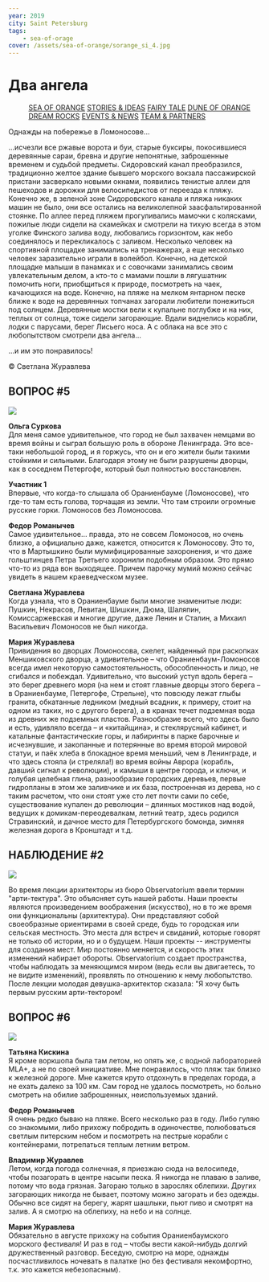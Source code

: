 ```yaml
---
year: 2019
city: Saint Petersburg
tags:
    - sea-of-orage
cover: /assets/sea-of-orange/sorange_si_4.jpg
---
```


# Два ангела

<Menu>
<a href="/sea-of-orange">SEA OF ORANGE</a>
<a href="/sea-of-orange/stories-and-ideas">STORIES & IDEAS</a>
<a href="/sea-of-orange/fairytale">FAIRY TALE</a>
<a href="/sea-of-orange/dune-of-orange">DUNE OF ORANGE</a>
<a href="/sea-of-orange/dreamrocks">DREAM ROCKS</a>
<a href="/sea-of-orange/events-and-news">EVENTS & NEWS</a>
<a href="/sea-of-orange/team-and-partners">TEAM & PARTNERS</a>
</Menu>

Однажды на побережье в Ломоносове...

...исчезли все ржавые ворота и буи, старые буксиры, покосившиеся деревянные сараи, бревна и другие непонятные, заброшенные временем и судьбой предметы. Сидоровский канал преобразился, традиционно желтое здание бывшего морского вокзала пассажирской пристани засверкало новыми окнами, появились тенистые аллеи для пешеходов и дорожки для велосипедистов от переезда к пляжу. Конечно же, в зеленой зоне Сидоровского канала и пляжа никаких машин не было, они все остались на великолепной заасфальтированной стоянке. По аллее перед пляжем прогуливались мамочки с колясками, пожилые люди сидели на скамейках и смотрели на тихую всегда в этом уголке Финского залива воду, любовались горизонтом, как небо соединялось и перекликалось с заливом. Несколько человек на спортивной площадке занимались на тренажерах, а еще несколько человек заразительно играли в волейбол. Конечно, на детской площадке малыши в панамках и с совочками занимались своим увлекательным делом, а кто-то с мамами пошли в лягушатник помочить ноги, приобщиться к природе, посмотреть на чаек, качающихся на воде. Конечно, на пляже на мелком янтарном песке ближе к воде на деревянных топчанах загорали любители понежиться под солнцем. Деревянные мостки вели к купальне поглубже и на них, теплых от солнца, тоже сидели загорающие. Вдали виднелись корабли, лодки с парусами, берег Лисьего носа. А с облака на все это с любопытством смотрели два ангела...

...и им это понравилось!

© Светлана Журавлева

## ВОПРОС #5

![](/assets/sea-of-orange/questions_10.jpg)

**Ольга Суркова**<br/>
Для меня самое удивительное, что город не был захвачен немцами во время войны и сыграл большую роль в обороне Ленинграда. Это все-таки небольшой город, и я горжусь, что он и его жители были такими стойкими и сильными. Благодаря этому не были разрушены дворцы, как в соседнем Петергофе, который был полностью восстановлен.

**Участник 1**<br/>
Впервые, что когда-то слышала об Ораниенбауме (Ломоносове), что где-то там есть голова, торчащая из земли. Что там строили огромные русские горки. Ломоносов без Ломоносова.

**Федор Романычев**<br/>
Самое удивительное… правда, это не совсем Ломоносов, но очень близко, а официально даже, кажется, относится к Ломоносову. Это то, что в Мартышкино были мумифицированные захоронения, и что даже гольштинцев Петра Третьего хоронили подобным образом. Это прямо что-то из ряда вон выходящее. Причем парочку мумий можно сейчас увидеть в нашем краеведческом музее.

**Светлана Журавлева**<br/>
Когда узнала, что в Ораниенбауме были многие знаменитые люди: Пушкин, Некрасов, Левитан, Шишкин, Дюма, Шаляпин, Комиссаржевская и многие другие, даже Ленин и Сталин, а Михаил Васильевич Ломоносов не был никогда.

**Мария Журавлева**<br/>
Привидения во дворцах Ломоносова, скелет, найденный при раскопках Меншиковского дворца, а удивительное – что Ораниенбаум-Ломоносов всегда имел некоторую самостоятельность, обособленность и лицо, не сгибался и побеждал. Удивительно, что высокий уступ вдоль берега – это берег древнего моря (на нем и стоят главные дворцы этого берега – в Ораниенбауме, Петергофе, Стрельне), что повсюду лежат глыбы гранита, обкатанные ледником (медный всадник, к примеру, стоит на одном из таких, но с другого берега), а в кранах течет подземная вода из древних же подземных пластов. Разнообразие всего, что здесь было и есть, удивляло всегда – и «китайщина», и стеклярусный кабинет, и катальные фантастические горы, и лабиринты в парке барочные и исчезнувшие, и закопанные и потерянные во время второй мировой статуи, и паёк хлеба в блокадное время меньший, чем в Ленинграде, и что здесь стояла (и стреляла!) во время войны Аврора (корабль, давший сигнал к революции), и камыши в центре города, и ключи, и голубая целебная глина, разнообразие городских  деревьев, первые гидропланы в этом же заливчике и их база, построенная из дерева, но с таким расчетом, что они стоят уже сто лет почти сами по себе, существование купален до революции – длинных мостиков над водой, ведущих к  домикам-переодевалкам, летний театр, здесь родился Стравинский, и дачное место для Петербургского бомонда, зимняя железная дорога в Кронштадт и т.д.


## НАБЛЮДЕНИЕ #2

![](/assets/sea-of-orange/sorange_si_12.jpg)

Во время лекции архитекторы из бюро Observatorium ввели термин "арти-тектура". Это объясняет суть нашей работы. Наши проекты являются произведением воображения (искусство), но в то же время они функциональны (архитектура). Они представляют собой своеобразные ориентирами в своей среде, будь то городская или сельская местность. Это места для встреч и свиданий, которые говорят не только об истории, но и о будущем. Наши проекты -- инструменты для создания мест. Мир постоянно меняется, и скорость этих изменений набирает обороты. Observatorium создает пространства, чтобы наблюдать за  меняющимся миром (ведь если вы двигаетесь, то не видите изменений), проявлять по отношению к нему любопытство. После лекции молодая девушка-архитектор сказала: "Я хочу быть первым русским арти-тектором!


## ВОПРОС #6

![](/assets/sea-of-orange/questions_12.jpg)

**Татьяна Кискина**<br/>
Я кроме воркшопа была там летом, но опять же, с водной лабораторией MLA+, а не по своей инициативе. Мне понравилось, что пляж так близко к железной дороге. Мне кажется круто отдохнуть в пределах города, а не ехать далеко за 100 км. Сам город не удалось посмотреть, но больно смотреть на обилие заброшенных, неиспользуемых зданий.

**Федор Романычев**<br/>
Я очень редко бываю на пляже. Всего несколько раз в году. Либо гуляю со знакомыми, либо прихожу побродить в одиночестве, полюбоваться светлым питерским небом и посмотреть на пестрые корабли с контейнерами, потрепаться теплым летним ветром.

**Владимир Журавлев**<br/>
Летом, когда погода солнечная, я приезжаю сюда на велосипеде, чтобы позагорать в центре насыпи песка. Я никогда не плаваю в заливе, потому что вода грязная. Загораю только в зарослях облепихи. Других загорающих никогда не бывает, поэтому можно загорать и без одежды. Обычно все сидят на берегу, жарят шашлыки, пьют пиво и смотрят на залив. А я смотрю на облепиху, на небо и на солнце.

**Мария Журавлева**<br/>
Обязательно в августе прихожу на события Ораниенбаумского морского фестиваля! И раз в год – чтобы вести какой-нибудь долгий дружественный разговор. Беседую, смотрю на море, однажды посчастливилось ночевать в палатке (но без фестиваля некомфортно, т.к. это кажется небезопасным).